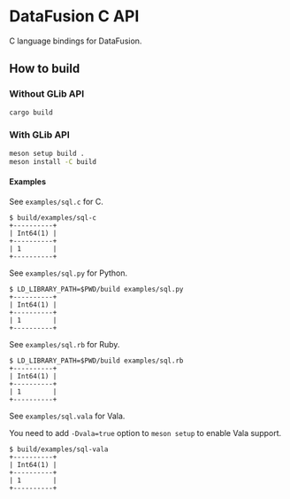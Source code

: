 <!--
  Licensed to the Apache Software Foundation (ASF) under one
  or more contributor license agreements.  See the NOTICE file
  distributed with this work for additional information
  regarding copyright ownership.  The ASF licenses this file
  to you under the Apache License, Version 2.0 (the
  "License"); you may not use this file except in compliance
  with the License.  You may obtain a copy of the License at

    http://www.apache.org/licenses/LICENSE-2.0

  Unless required by applicable law or agreed to in writing,
  software distributed under the License is distributed on an
  "AS IS" BASIS, WITHOUT WARRANTIES OR CONDITIONS OF ANY
  KIND, either express or implied.  See the License for the
  specific language governing permissions and limitations
  under the License.
-->

# DataFusion C API

C language bindings for DataFusion.

## How to build

### Without GLib API

```bash
cargo build
```

### With GLib API

```bash
meson setup build .
meson install -C build
```

#### Examples

See `examples/sql.c` for C.

```console
$ build/examples/sql-c
+----------+
| Int64(1) |
+----------+
| 1        |
+----------+
```

See `examples/sql.py` for Python.

```console
$ LD_LIBRARY_PATH=$PWD/build examples/sql.py
+----------+
| Int64(1) |
+----------+
| 1        |
+----------+
```

See `examples/sql.rb` for Ruby.

```console
$ LD_LIBRARY_PATH=$PWD/build examples/sql.rb
+----------+
| Int64(1) |
+----------+
| 1        |
+----------+
```

See `examples/sql.vala` for Vala.

You need to add `-Dvala=true` option to `meson setup` to enable Vala
support.

```console
$ build/examples/sql-vala
+----------+
| Int64(1) |
+----------+
| 1        |
+----------+
```
